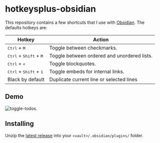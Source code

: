# hotkeysplus-obsidian

This repository contains a few shortcuts that I use with [Obsidian](https://obsidian.md/). The defaults hotkeys are:

| Hotkey                                            | Action                                     |
| ------------------------------------------------- | ------------------------------------------ |
| <kbd>Ctrl</kbd> + <kbd>M</kbd>                    | Toggle between checkmarks.                 |
| <kbd>Ctrl</kbd> + <kbd>Shift</kbd> + <kbd>M</kbd> | Toggle between ordered and unordered lists.|
| <kbd>Ctrl</kbd> + <kbd><</kbd>                    | Toggle blockquotes.                        |
| <kbd>Ctrl</kbd> + <kbd>Shift</kbd> + <kbd>1</kbd> | Toggle embeds for internal links.          |
| Black by default                                  | Duplicate current line or selected lines   |

## Demo

![toggle-todos](https://user-images.githubusercontent.com/5426039/89807985-b1278f00-db39-11ea-9cc1-7fc26fab6fd8.gif).

## Installing

Unzip the [latest release](https://github.com/argenos/hotkeysplus-obsidian/releases/latest) into your `<vault>/.obsidian/plugins/` folder.
